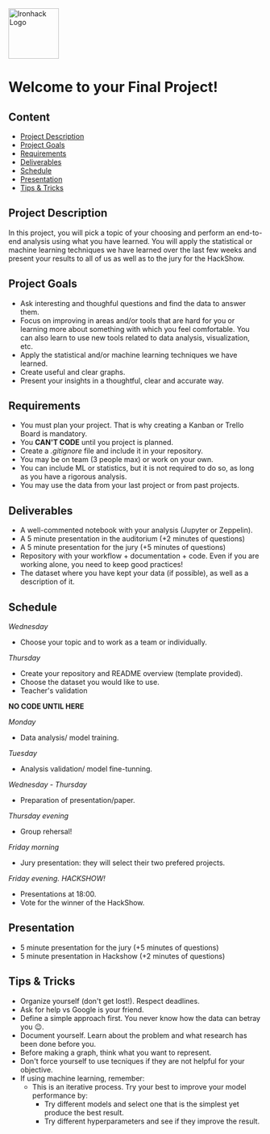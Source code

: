 <img src="https://bit.ly/2VnXWr2" alt="Ironhack Logo" width="100"/>

# Welcome to your Final Project!

## Content
- [Project Description](#project-description)
- [Project Goals](#project-goals)
- [Requirements](#requirements)
- [Deliverables](#deliverables)
- [Schedule](#schedule)
- [Presentation](#presentation)
- [Tips & Tricks](#tips-&-tricks)

<a name="project-description"></a>

## Project Description
In this project, you will pick a topic of your choosing and perform an end-to-end analysis using what you have learned. You will apply the statistical or machine learning techniques we have learned over the last few weeks and present your results to all of us as well as to the jury for the HackShow.

<a name="project-goals"></a>

## Project Goals
* Ask interesting and thoughful questions and find the data to answer them.
* Focus on improving in areas and/or tools that are hard for you or learning more about something with which you feel comfortable. You can also learn to use new tools related to data analysis, visualization, etc.
* Apply the statistical and/or machine learning techniques we have learned.
* Create useful and clear graphs.
* Present your insights in a thoughtful, clear and accurate way.

<a name="requirements"></a>

## Requirements
* You must plan your project. That is why creating a Kanban or Trello Board is mandatory.
* You **CAN'T CODE** until you project is planned.
* Create a *.gitignore* file and include it in your repository. 
* You may be on team (3 people max) or work on your own.
* You can include ML or statistics, but it is not required to do so, as long as you have a rigorous analysis.
* You may use the data from your last project or from past projects.

<a name="deliverables"></a>

## Deliverables
* A well-commented notebook with your analysis (Jupyter or Zeppelin).
* A 5 minute presentation in the auditorium (+2 minutes of questions)
* A 5 minute presentation for the jury (+5 minutes of questions)
* Repository with your workflow + documentation + code. Even if you are working alone, you need to keep good practices!
* The dataset where you have kept your data (if possible), as well as a description of it.

<a name="schedule"></a>

## Schedule
*Wednesday*
* Choose your topic and to work as a team or individually.

*Thursday*
* Create your repository and README overview (template provided).
* Choose the dataset you would like to use.
* Teacher's validation

**NO CODE UNTIL HERE**

*Monday*
* Data analysis/ model training.

*Tuesday*
* Analysis validation/ model fine-tunning.

*Wednesday - Thursday*
* Preparation of presentation/paper.

*Thursday evening*
* Group rehersal!

*Friday morning*
* Jury presentation: they will select their two prefered projects.

*Friday evening. HACKSHOW!*
* Presentations at 18:00.
* Vote for the winner of the HackShow.

<a name="presentation"></a>

## Presentation
* 5 minute presentation for the jury (+5 minutes of questions)
* 5 minute presentation in Hackshow (+2 minutes of questions)

<a name="tips-&-tricks"></a>

## Tips & Tricks
* Organize yourself (don't get lost!). Respect deadlines.
* Ask for help vs Google is your friend.
* Define a simple approach first. You never know how the data can betray you 😉.
* Document yourself. Learn about the problem and what research has been done before you.
* Before making a graph, think what you want to represent.
* Don't force yourself to use tecniques if they are not helpful for your objective.
* If using machine learning, remember:
  * This is an iterative process. Try your best to improve your model performance by:
    * Try different models and select one that is the simplest yet produce the best result.
    * Try different hyperparameters and see if they improve the result.
